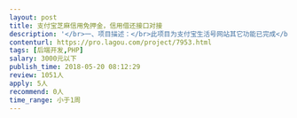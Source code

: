 ```yaml
---                
layout: post       
title: 支付宝芝麻信用免押金，信用借还接口对接           
description: '</br>一、项目描述：</br>此项目为支付宝生活号网站其它功能已完成</br></br>二、主要功能点：</br>芝麻信用免押金，信用借还等功能</br></br>三、可参考产品：</br>内啥： www.neisha.cc </br></br></br>四、人员要求：</br>精通php，有芝麻信用免押金信用借还接口对接经验。</br>'     
contenturl: https://pro.lagou.com/project/7953.html      
tags: [后端开发,PHP]            
salary: 3000元以下          
publish_time: 2018-05-20 08:12:29         
review: 1051人                   
apply: 5人                   
recommend: 0人                   
time_range: 小于1周              
---                 
```

